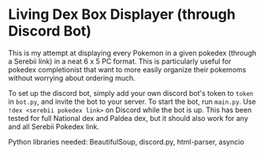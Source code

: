 # Living Dex Box Displayer (through Discord Bot)

This is my attempt at displaying every Pokemon in a given pokedex (through a Serebii link) in a neat 6 x 5 PC format. This is particularly useful for pokedex completionist that want to more easily organize their pokemoms without worrying about ordering much.

To set up the discord bot, simply add your own discord bot's token to `token` in `bot.py`, and invite the bot to your server. To start the bot, run `main.py`. Use `!dex <serebii pokedex link>` on Discord while the bot is up. This has been tested for full National dex and Paldea dex, but it should also work for any and all Serebii Pokedex link.

Python libraries needed: BeautifulSoup, discord.py, html-parser, asyncio
